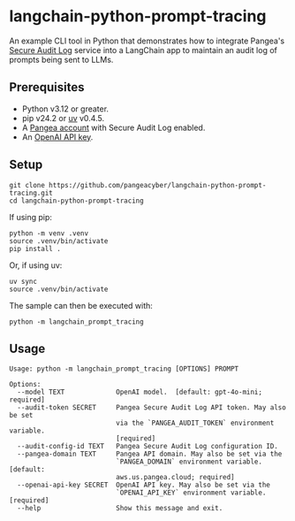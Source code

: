 # langchain-python-prompt-tracing

An example CLI tool in Python that demonstrates how to integrate Pangea's
[Secure Audit Log][] service into a LangChain app to maintain an audit log of
prompts being sent to LLMs.

## Prerequisites

- Python v3.12 or greater.
- pip v24.2 or [uv][] v0.4.5.
- A [Pangea account][Pangea signup] with Secure Audit Log enabled.
- An [OpenAI API key][OpenAI API keys].

## Setup

```shell
git clone https://github.com/pangeacyber/langchain-python-prompt-tracing.git
cd langchain-python-prompt-tracing
```

If using pip:

```shell
python -m venv .venv
source .venv/bin/activate
pip install .
```

Or, if using uv:

```shell
uv sync
source .venv/bin/activate
```

The sample can then be executed with:

```shell
python -m langchain_prompt_tracing
```

## Usage

```
Usage: python -m langchain_prompt_tracing [OPTIONS] PROMPT

Options:
  --model TEXT             OpenAI model.  [default: gpt-4o-mini; required]
  --audit-token SECRET     Pangea Secure Audit Log API token. May also be set
                           via the `PANGEA_AUDIT_TOKEN` environment variable.
                           [required]
  --audit-config-id TEXT   Pangea Secure Audit Log configuration ID.
  --pangea-domain TEXT     Pangea API domain. May also be set via the
                           `PANGEA_DOMAIN` environment variable.  [default:
                           aws.us.pangea.cloud; required]
  --openai-api-key SECRET  OpenAI API key. May also be set via the
                           `OPENAI_API_KEY` environment variable.  [required]
  --help                   Show this message and exit.
```

[Secure Audit Log]: https://pangea.cloud/docs/audit/
[Pangea signup]: https://pangea.cloud/signup
[OpenAI API keys]: https://platform.openai.com/api-keys
[uv]: https://docs.astral.sh/uv/
